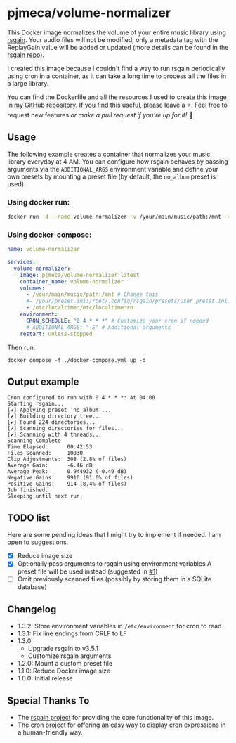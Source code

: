 # pjmeca/volume-normalizer

This Docker image normalizes the volume of your entire music library using [rsgain](https://github.com/complexlogic/rsgain). Your audio files will not be modified; only a metadata tag with the ReplayGain value will be added or updated (more details can be found in the [rsgain repo](https://github.com/complexlogic/rsgain)).

I created this image because I couldn't find a way to run rsgain periodically using cron in a container, as it can take a long time to process all the files in a large library.

You can find the Dockerfile and all the resources I used to create this image in [my GitHub repository](https://github.com/pjmeca/volume-normalizer). If you find this useful, please leave a ⭐. Feel free to request new features *or make a pull request if you're up for it!* 💪

## Usage

The following example creates a container that normalizes your music library everyday at 4 AM. You can configure how rsgain behaves by passing arguments via the `ADDITIONAL_ARGS` environment variable and define your own presets by mounting a preset file (by default, the `no_album` preset is used).

### Using docker run:

```sh
docker run -d --name volume-normalizer -v /your/main/music/path:/mnt -v /your/preset.ini:/root/.config/rsgain/presets/user_preset.ini:ro -v /etc/localtime:/etc/localtime:ro -e CRON_SCHEDULE="0 4 * * *" -e ADDITIONAL_ARGS="-S" --restart unless-stopped pjmeca/volume-normalizer:latest
```

### Using docker-compose:

```yml docker-compose.yml
name: volume-normalizer

services:
  volume-normalizer:
    image: pjmeca/volume-normalizer:latest
    container_name: volume-normalizer
    volumes:
      - /your/main/music/path:/mnt # Change this
      #- /your/preset.ini:/root/.config/rsgain/presets/user_preset.ini:ro # Custom preset
      - /etc/localtime:/etc/localtime:ro
    environment:
      CRON_SCHEDULE: "0 4 * * *" # Customize your cron if needed
      # ADDITIONAL_ARGS: "-S" # Additional arguments
    restart: unless-stopped
```

Then run:

```
docker compose -f ./docker-compose.yml up -d
```

## Output example

```
Cron configured to run with 0 4 * * *: At 04:00
Starting rsgain...
[✔] Applying preset 'no_album'...
[✔] Building directory tree...
[✔] Found 224 directories...
[✔] Scanning directories for files...
[✔] Scanning with 4 threads...
Scanning Complete
Time Elapsed:      00:42:53
Files Scanned:     10830
Clip Adjustments:  308 (2.8% of files)
Average Gain:      -6.46 dB
Average Peak:      0.944932 (-0.49 dB)
Negative Gains:    9916 (91.6% of files)
Positive Gains:    914 (8.4% of files)
Job finished.
Sleeping until next run.
```

## TODO list

Here are some pending ideas that I might try to implement if needed. I am open to suggestions.

- [x] Reduce image size
- [x] ~~Optionally pass arguments to rsgain using environment variables~~ A preset file will be used instead (suggested in [#1](https://github.com/pjmeca/volume-normalizer/issues/1))
- [ ] Omit previously scanned files (possibly by storing them in a SQLite database)

## Changelog

- 1.3.2: Store environment variables in `/etc/environment` for cron to read
- 1.3.1: Fix line endings from CRLF to LF
- 1.3.0
  - Upgrade rsgain to v3.5.1
  - Customize rsgain arguments
- 1.2.0: Mount a custom preset file
- 1.1.0: Reduce Docker image size
- 1.0.0: Initial release

## Special Thanks To

- The [rsgain project](https://github.com/complexlogic/rsgain) for providing the core functionality of this image.
- The [cron project](https://github.com/lnquy/cron) for offering an easy way to display cron expressions in a human-friendly way.